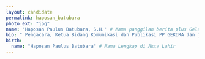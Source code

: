 ```yaml
---
layout: candidate
permalink: haposan_batubara
photo_ext: "jpg"
name: "Haposan Paulus Batubara, S.H." # Nama panggilan berita plus Gelar
bio: " Pengacara, Ketua Bidang Komunikasi dan Publikasi PP GEKIRA dan juga Ketua DPP Partai Gerindra Bidang Agama Katolik dan Wakil Ketua Umum VOX Point Indonesia" #140 karakter
birth:
  name: "Haposan Paulus Batubara" # Nama Lengkap di Akta Lahir
---
```

